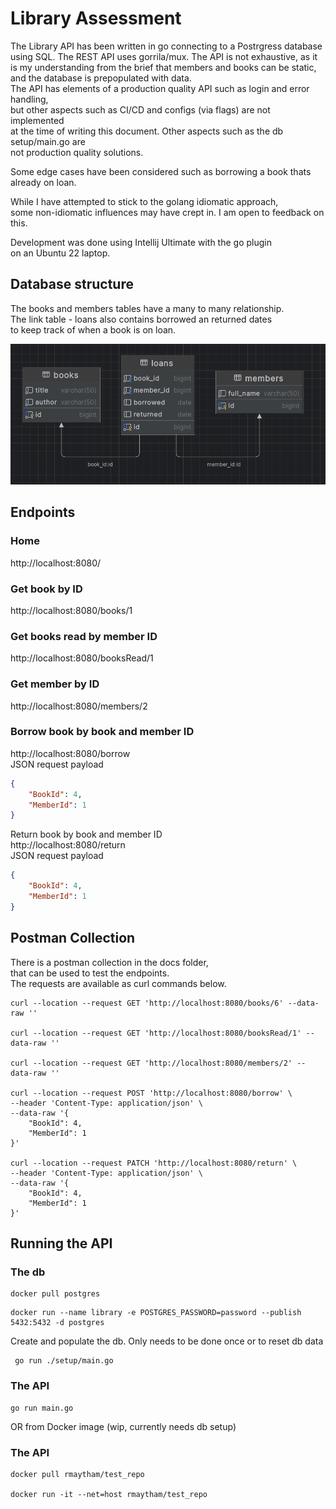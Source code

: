 # Library Assessment

The Library API has been written in go connecting to a Postrgress database  
using SQL. The REST API uses gorrila/mux. The API is not exhaustive, as it  
is my understanding from the brief that members and books can be static,  
and the database is prepopulated with data.  
The API has elements of a production quality API such as login and error handling,   
but other aspects such as CI/CD and configs (via flags) are not implemented  
at the time of writing this document. Other aspects such as the db setup/main.go are  
not production quality solutions.

Some edge cases have been considered such as borrowing a book thats already on loan.

While I have attempted to stick to the golang idiomatic approach,  
some non-idiomatic influences may have crept in. I am open to feedback on this.

Development was done using Intellij Ultimate with the go plugin  
on an Ubuntu 22 laptop.

## Database structure
The books and members tables have a many to many relationship.  
The link table - loans also contains borrowed an returned dates  
to keep track of when a book is on loan.

![ERD.png](docs/ERD.png)

## Endpoints
### Home
http://localhost:8080/

### Get book by ID
http://localhost:8080/books/1

### Get books read by member ID
http://localhost:8080/booksRead/1

### Get member by ID
http://localhost:8080/members/2

### Borrow book by book and member ID
http://localhost:8080/borrow  
JSON request payload
```json
{
    "BookId": 4,
    "MemberId": 1
}
```

Return book by book and member ID  
http://localhost:8080/return  
JSON request payload
```json
{
    "BookId": 4,
    "MemberId": 1
}
```
## Postman Collection
There is a postman collection in the docs folder,  
that can be used to test the endpoints.   
The requests are available as curl commands below.
```shell
curl --location --request GET 'http://localhost:8080/books/6' --data-raw ''

curl --location --request GET 'http://localhost:8080/booksRead/1' --data-raw ''

curl --location --request GET 'http://localhost:8080/members/2' --data-raw ''

curl --location --request POST 'http://localhost:8080/borrow' \
--header 'Content-Type: application/json' \
--data-raw '{
    "BookId": 4,
    "MemberId": 1
}'

curl --location --request PATCH 'http://localhost:8080/return' \
--header 'Content-Type: application/json' \
--data-raw '{
    "BookId": 4,
    "MemberId": 1
}'
```

## Running the API
### The db
```shell
docker pull postgres
```
```shell
docker run --name library -e POSTGRES_PASSWORD=password --publish 5432:5432 -d postgres
```  
Create and populate the db. Only needs to be done once or to reset db data
```shell
 go run ./setup/main.go
```  
### The API
```shell
go run main.go
```
OR from Docker image (wip, currently needs db setup)
### The API
```shell
docker pull rmaytham/test_repo

docker run -it --net=host rmaytham/test_repo
```
